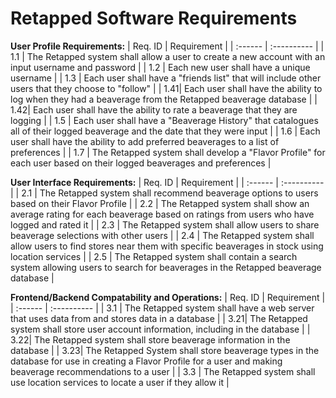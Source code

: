 # Retapped Software Requirements

**User Profile Requirements:**
| Req. ID | Requirement |
| :------ | :---------- |
| 1.1 | The Retapped system shall allow a user to create a new account with an input username and password  |
| 1.2 | Each new user shall have a unique username |
| 1.3 | Each user shall have a "friends list" that will include other users that they choose to "follow" |
| 1.41| Each user shall have the ability to log when they had a beaverage from the Retapped beaverage database |
| 1.42| Each user shall have the ability to rate a beaverage that they are logging |
| 1.5 | Each user shall have a "Beaverage History" that catalogues all of their logged beaverage and the date that they were input |
| 1.6 | Each user shall have the ability to add preferred beaverages to a list of preferences |
| 1.7 | The Retapped system shall develop a "Flavor Profile" for each user based on their logged beaverages and preferences | 

**User Interface Requirements:**
| Req. ID | Requirement |
| :------ | :---------- |
| 2.1 | The Retapped system shall recommend beaverage options to users based on their Flavor Profile |
| 2.2 | The Retapped system shall show an average rating for each beaverage based on ratings from users who have logged and rated it |
| 2.3 | The Retapped system shall allow users to share beaverage selections with other users |
| 2.4 | The Retapped system shall allow users to find stores near them with specific beaverages in stock using location services |
| 2.5 | The Retapped system shall contain a search system allowing users to search for beaverages in the Retapped beaverage database |

**Frontend/Backend Compatability and Operations:**
| Req. ID | Requirement |
| :------ | :---------- |
| 3.1 | The Retapped system shall have a web server that uses data from and stores data in a database |
| 3.21| The Retapped system shall store user account information, including in the database |
| 3.22| The Retapped system shall store beaverage information in the database | 
| 3.23| The Retapped System shall store beaverage types in the database for use in creating a Flavor Profile for a user and making beaverage recommendations to a user |
| 3.3 | The Retapped system shall use location services to locate a user if they allow it |
